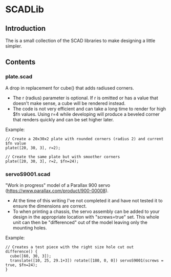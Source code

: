 # SCADLib

## Introduction
The is a small collection of the SCAD libraries to make designing a little simpler.

## Contents

### plate.scad

A drop in replacement for cube() that adds radiused corners. 
* The r (radius) parameter is optional. If r is omitted or has a value that doesn't make sense, a cube will be rendered instead.
* The code is not very efficient and can take a long time to render for high $fn values. Using r=4 while developing will produce a beveled corner that renders quickly and can be set higher later.

Example:
```
// Create a 20x30x2 plate with rounded corners (radius 2) and current $fn value
plate([20, 30, 3], r=2);

// Create the same plate but with smoother corners
plate([20, 30, 3], r=2, $fn=24);
```

### servoS9001.scad

"Work in progress" model of a Parallax 900 servo (https://www.parallax.com/product/900-00008). 
* At the time of this writing I've not completed it and have not tested it to ensure the dimensions are correct.
* To when printing a chassis, the servo assembly can be added to your design in the appropriate location with "screws=true" set. This whole unit can then be "differenced" out of the model leaving only the mounting holes.

Example:
```
// Creates a test piece with the right size hole cut out
difference() {
  cube([60, 30, 3]);
  translate([10, 25, 29.1+3]) rotate([180, 0, 0]) servoS9001(screws = true, $fn=24);
}
```


